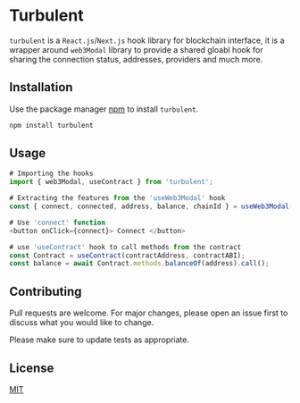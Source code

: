 # Turbulent

`turbulent` is a `React.js`/`Next.js` hook library for blockchain interface, it is a wrapper around `web3Modal` library to provide a shared gloabl hook for sharing the connection status, addresses, providers and much more.

## Installation

Use the package manager [npm](https://docs.npmjs.com/try-the-latest-stable-version-of-npm) to install `turbulent`.

```bash
npm install turbulent
```

## Usage

```javascript
# Importing the hooks
import { web3Modal, useContract } from 'turbulent';

# Extracting the features from the 'useWeb3Modal' hook
const { connect, connected, address, balance, chainId } = useWeb3Modal();

# Use 'connect' function
<button onClick={connect}> Connect </button>

# use 'useContract' hook to call methods from the contract
const Contract = useContract(contractAddress, contractABI);
const balance = await Contract.methods.balanceOf(address).call();
```

## Contributing
Pull requests are welcome. For major changes, please open an issue first to discuss what you would like to change.

Please make sure to update tests as appropriate.

## License
[MIT](https://choosealicense.com/licenses/mit/)